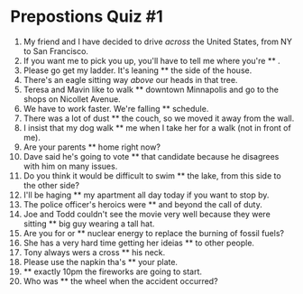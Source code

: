 # Prepostions Quiz #1

1. My friend and I have decided to drive *across* the United States, from NY to San
Francisco.
2. If you want me to pick you up, you'll have to tell me where you're ** .
3. Please go get my ladder. It's leaning ** the side of the house.
4. There's an eagle sitting way *above* our heads in that tree.
5. Teresa and Mavin like to walk ** downtown Minnapolis and go to the shops on
Nicollet Avenue.
6. We have to work faster. We're falling ** schedule.
7. There was a lot of dust ** the couch, so we moved it away from the wall.
8. I insist that my dog walk ** me when I take her for a walk (not in front of
me).
9. Are your parents ** home right now?
10. Dave said he's going to vote ** that candidate because he disagrees with
him on many issues.
11. Do you think it would be difficult to swim ** the lake, from this side to
the other side?
12. I'll be haging ** my apartment all day today if you want to stop by.
13. The police officer's heroics were ** and beyond the call of duty.
14. Joe and Todd couldn't see the movie very well because they were sitting **
big guy wearing a tall hat.
15. Are you for or ** nuclear energy to replace the burning of fossil fuels?
16. She has a very hard time getting her ideias ** to other people.
17. Tony always wers a cross ** his neck.
18. Please use the napkin tha's ** your plate.
19. ** exactly 10pm the fireworks are going to start. 
20. Who was ** the wheel when the accident occurred?

